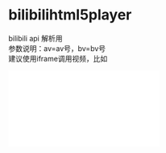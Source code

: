 # bilibilihtml5player
bilibili api 解析用<br />
参数说明：av=av号，bv=bv号<br />
建议使用iframe调用视频，比如
<iframe src="//player.bilibili.com/player.html?aid={av号}&bvid={bv号}&cid={cid}" scrolling="no" border="0" frameborder="no" framespacing="0" allowfullscreen="true"> </iframe>
